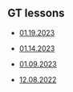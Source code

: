 ## GT lessons

- [01.19.2023](https://github.com/sl101/TEL-RAN_GT/tree/main/homeworks/01.19.2023/hw_tasks.sql)

- [01.14.2023](https://github.com/sl101/TEL-RAN_GT/tree/main/homeworks/01.14.2023/jobs_table.sql)

- [01.09.2023](https://github.com/sl101/TEL-RAN_GT/tree/main/homeworks/01.09.2023/task_1.sql)
- [12.08.2022](https://sl101.github.io/TEL-RAN_GT/homeworks/12.08.2022/)
